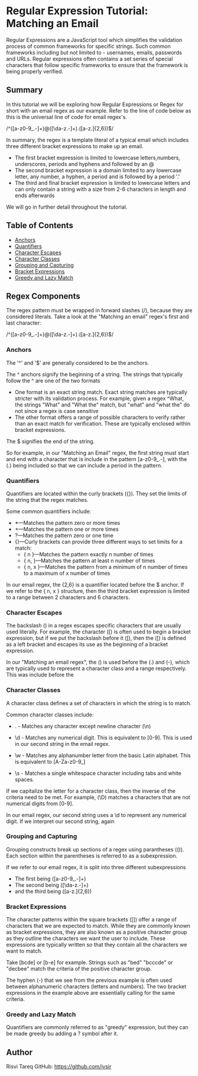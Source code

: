 # Regular Expression Tutorial: Matching an Email

Regular Expressions are a JavaScript tool which simplifies the validation process of common frameworks for specific strings. Such common frameworks including but not limited to - usernames, emails, passwords and URLs. Regular expressions often contains a set series of special characters that follow specific frameworks to ensure that the framework is being properly verified.


## Summary

In this tutorial we will be exploring how Regular Expressions or Regex for short with an email regex as our example. Refer to the line of code below as this is the universal line of code for email regex's.

/^([a-z0-9_\.-]+)@([\da-z\.-]+)\.([a-z\.]{2,6})$/

In summary, the regex is a template literal of a typical email which includes three different bracket expressions to make up an email.

* The first bracket expression is limited to lowercase letters,numbers, underscores, periods and hyphens and followed by an @
* The second bracket expression is a domain limited to any lowercase letter, any number, a hyphen, a period and is followed by a period '.'
* The third and final bracket expression is limited to lowercase letters and can only contain a string with a size from 2-6 characters in length and ends afterwards

We will go in further detail throughout the tutorial.


## Table of Contents

- [Anchors](#anchors)
- [Quantifiers](#quantifiers)
- [Character Escapes](#character-escapes)
- [Character Classes](#character-classes)
- [Grouping and Capturing](#grouping-and-capturing)
- [Bracket Expressions](#bracket-expressions)
- [Greedy and Lazy Match](#greedy-and-lazy-match)

## Regex Components
The regex pattern must be wrapped in forward slashes (/), because they are considered literals. Take a look at the "Matching an email" regex's first and last character:

/^([a-z0-9_\.-]+)@([\da-z\.-]+)\.([a-z\.]{2,6})$/

### Anchors
The '^' and '$' are generally considered to be the anchors.

The ^ anchors signify the beginning of a string. The strings that typically follow the ^ are one of the two formats

* One format is an exact string match. Exact string matches are typically stricter with its validation process. For example, given a regex ^What, the strings "What" and "What the" match, but "what" and "what the" do not since a regex is case sensitive
* The other format offers a range of possible characters to verify rather than an exact match for verification. These are typically enclosed within bracket expressions.

The $ signifies the end of the string.

So for example, in our "Matching an Email" regex, the first string must start and end with a character that is include in the pattern [a-z0-9_\.-], with the (\.) being included so that we can include a period in the pattern.

### Quantifiers
Quantifiers are located within the curly brackets ({}). They set the limits of the string that the regex matches.

Some common quantifiers include: 

* *—Matches the pattern zero or more times
* +—Matches the pattern one or more times
* ?—Matches the pattern zero or one time
* {}—Curly brackets can provide three different ways to set limits for a match:
    * { n }—Matches the pattern exactly n number of times
    * { n, }—Matches the pattern at least n number of times
    * { n, x }—Matches the pattern from a minimum of n number of times to a maximum of x number of times

In our email regex, the {2,6} is a quantifier located before the $ anchor. If we refer to the { n, x } structure, then the third bracket expression is limited to a range between 2 characters and 6 characters.

### Character Escapes
The backslash (\) in a regex escapes specific characters that are usually used literally. For example, the character ([) is often used to begin a bracket expression, but if we put the backslash before it (\[), then the ([) is defined as a left bracket and escapes its use as the beginning of a bracket expression.

In our "Matching an email regex", the (\) is used before the (.) and (-), which are typically used to represent a character class and a range respectively. This was include before the

### Character Classes
A character class defines a set of characters in which the string is to match.

Common character classes include:

* . - Matches any character except newline character (\n)

* \d - Matches any numerical digit. This is equivalent to [0-9]. This is used in our second string in the email regex.

* \w - Matches any alphanumber letter from the basic Latin alphabet. This is equivalent to [A-Za-z0-9_]

* \s - Matches a single whitespace character including tabs and white spaces.

If we capitalize the letter for a character class, then the inverse of the criteria need to be met. For example, (\D) matches a characters that are not numerical digits from [0-9].

In our email regex, our second string uses a \d to represent any numerical digit. If we interpret our second string, again

### Grouping and Capturing
Grouping constructs break up sections of a regex using parantheses (()). Each section within the parentheses is referred to as a subexpression.

If we refer to our email regex, it is split into three different subexpressions

* The first being ([a-z0-9_\.-]+)
* The second being ([\da-z\.-]+)
* and the third being ([a-z\.]{2,6})

### Bracket Expressions
The character patterns within the square brackets ([]) offer a range of characters that we are expected to match. While they are commonly known as bracket expressions, they are also known as a positive character group as they outline the characters we want the user to include. These expressions are typically written so that they contain all the characters we want to match. 

Take [bcde] or [b-e] for example. Strings such as "bed" "bcccde" or "decbee" match the criteria of the positive character group.

The hyphen (-) that we see from the previous example is often used between alphanumeric characters (letters and numbers). The two bracket expressions in the example above are essentially calling for the same criteria.

### Greedy and Lazy Match
Quantifiers are commonly referred to as "greedy" expression, but they can be made greedy bu adding a ? symbol after it.


## Author
Risvi Tareq
GitHub: https://github.com/ivsir
